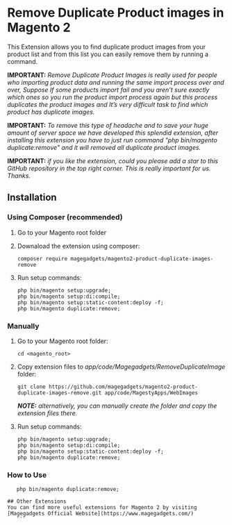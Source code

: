 # Remove Duplicate Product images in Magento 2

This Extension allows you to find duplicate product images from your product list and from this list you can easily remove them by running a command.


**IMPORTANT:** *Remove Duplicate Product Images is really used for people who importing product data and running the same import process over and over, Suppose If some products import fail and you aren’t sure exactly which ones so you run the product import process again but this process duplicates the product images and It’s very difficult task to find which product has duplicate images.*

**IMPORTANT:** *To remove this type of headache and to save your huge amount of server space we have developed this splendid extension, after installing this extension you have to just run command "php bin/magento duplicate:remove" and it will removed all duplicate product images.*

**IMPORTANT:** *if you like the extension, could you please add a star to this GitHub repository in the top right corner. This is really important for us. Thanks.*

## Installation

### Using Composer (recommended)
1) Go to your Magento root folder
2) Downaload the extension using composer:
    ```
    composer require magegadgets/magento2-product-duplicate-images-remove
    ```
3) Run setup commands:

    ```
    php bin/magento setup:upgrade;
    php bin/magento setup:di:compile;
    php bin/magento setup:static-content:deploy -f;
    php bin/magento duplicate:remove;
    ```
   
### Manually
1) Go to your Magento root folder:
    
    ```
    cd <magento_root>
    ```
   
2) Copy extension files to *app/code/Magegadgets/RemoveDuplicateImage* folder:
    ```
    git clone https://github.com/magegadgets/magento2-product-duplicate-images-remove.git app/code/MagestyApps/WebImages
    ```
    ***NOTE:*** *alternatively, you can manually create the folder and copy the extension files there.*
    
3) Run setup commands:

    ```
    php bin/magento setup:upgrade;
    php bin/magento setup:di:compile;
    php bin/magento setup:static-content:deploy -f;
    php bin/magento duplicate:remove;
    
### How to Use

 ```
    php bin/magento duplicate:remove;

## Other Extensions
You can find more useful extensions for Magento 2 by visiting [Magegadgets Official Website](https://www.magegadgets.com/)
    ```
